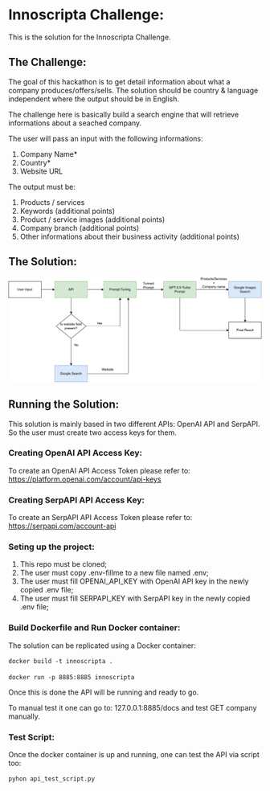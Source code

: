# Innoscripta Challenge:
This is the solution for the Innoscripta Challenge.

## The Challenge:
The goal of this hackathon is to get detail information about what a company produces/offers/sells. The solution should be country & language independent where the output should be in English.

The challenge here is basically build a search engine that will retrieve informations about a seached company.

The user will pass an input with the following informations:
1. Company Name*
2. Country*
3. Website URL

The output must be:
1. Products / services
2. Keywords (additional points)
3. Product / service images (additional points)
4. Company branch (additional points)
5. Other informations about their business activity (additional points)

## The Solution:
![alt text](presentation/inno_image.png)
## Running the Solution:
This solution is mainly based in two different APIs: OpenAI API and SerpAPI. So the user must create two access keys for them.

### Creating OpenAI API Access Key:
To create an OpenAI API Access Token please refer to: https://platform.openai.com/account/api-keys

### Creating SerpAPI API Access Key:
To create an SerpAPI API Access Token please refer to: https://serpapi.com/account-api

### Seting up the project:
1. This repo must be cloned;
2. The user must copy .env-fillme to a new file named .env;
3. The user must fill OPENAI_API_KEY with OpenAI API key in the newly copied .env file;
4. The user must fill SERPAPI_KEY with SerpAPI key in the newly copied .env file;

### Build Dockerfile and Run Docker container:
The solution can be replicated using a Docker container:

```
docker build -t innoscripta .

docker run -p 8885:8885 innoscripta
```
Once this is done the API will be running and ready to go.

To manual test it one can go to: 127.0.0.1:8885/docs and test GET company manually.

### Test Script:
Once the docker container is up and running, one can test the API via script too:

```
pyhon api_test_script.py
```